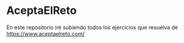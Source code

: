 # AceptaElReto
En este repositorio iré subiendo todos los ejercicios que resuelva de https://www.aceptaelreto.com/
